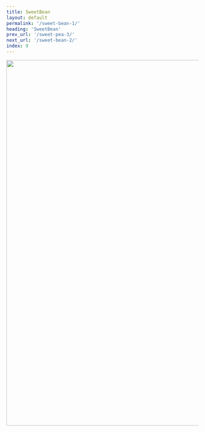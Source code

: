 ```yaml
---
title: SweetBean
layout: default
permalink: '/sweet-bean-1/'
heading: 'SweetBean'
prev_url: '/sweet-pea-3/'
next_url: '/sweet-bean-2/'
index: 9
---
```



<img src="{{ '/assets/images/sb-js.png' | relative_url }}" class="visualisation" style="width: 100vw" id="sb">

<script>
document.getElementById('sb').onclick = () => {
    const image = document.getElementById('sb');
    image.src = "{{ '/assets/images/sb-py.png' | relative_url }}";
    image.style.width = '30vw';
    image.style.height = '50vh';    
    image.style.margin = '4vh 38vw';
    
}
</script>


